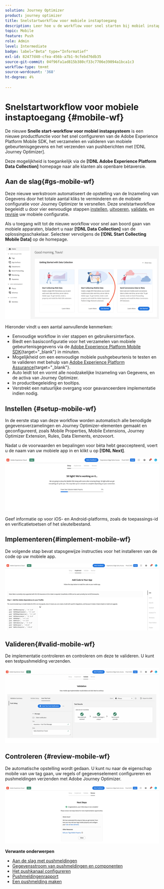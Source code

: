 ```yaml
---
solution: Journey Optimizer
product: journey optimizer
title: Snelstartworkflow voor mobiele instaptoegang
description: Leer hoe u de workflow voor snel starten bij mobiel instappen kunt gebruiken
topic: Mobile
feature: Push
role: Admin
level: Intermediate
badge: label="Beta" type="Informatief"
exl-id: 82477d40-cfea-456b-a7b1-9cfebd76db35
source-git-commit: 04f96fa1ad815b380cf33c7706e39094a1bca1c3
workflow-type: tm+mt
source-wordcount: '368'
ht-degree: 4%

---
```


# Snelstartworkflow voor mobiele instaptoegang {#mobile-wf}

De nieuwe **Snelle start-workflow voor mobiel instapsysteem** is een nieuwe productfunctie voor het snel configureren van de Adobe Experience Platform Mobile SDK, het verzamelen en valideren van mobiele gebeurtenisgegevens en het verzenden van pushberichten met [!DNL Journey Optimizer].

Deze mogelijkheid is toegankelijk via de **[!DNL Adobe Experience Platform Data Collection]** homepage naar alle klanten als openbare bètaversie.

## Aan de slag{#gs-mobile-wf}

Deze nieuwe werkstroom automatiseert de opstelling van de Inzameling van Gegevens door het totale aantal kliks te verminderen en de mobiele configuratie voor Journey Optimizer te versnellen. Deze snelstartworkflow begeleidt u door vier eenvoudige stappen [instellen](##setup-mobile-wf), [uitvoeren](#implement-mobile-wf), [validate](#valid-mobile-wf), en [revisie](#review-mobile-wf) uw mobiele configuratie.

Als u toegang wilt tot de nieuwe workflow voor snel aan boord gaan van mobiele apparaten, bladert u naar **[!DNL Data Collection]** van de oplossingsschakelaar. Selecteer vervolgens de **[!DNL Start Collecting Mobile Data]** op de homepage.

![](assets/mobile-wf-home.png)

Hieronder vindt u een aantal aanvullende kenmerken:

* Eenvoudige workflow in vier stappen en gebruikersinterface.
* Biedt een basisconfiguratie voor het verzamelen van mobiele gebeurtenisgegevens via de [Adobe Experience Platform Mobile SDK](https://developer.adobe.com/client-sdks/documentation/){target="_blank"} in minuten.
* Mogelijkheid om een eenvoudige mobiele pushgebeurtenis te testen en te valideren met behulp van [Adobe Experience Platform Assurance](https://experienceleague.adobe.com/docs/experience-platform/assurance/home.html){target="_blank"}.
* Auto leidt tot en vormt alle noodzakelijke Inzameling van Gegevens, en de activa van Journey Optimizer.
* In productbegeleiding en tooltips.
* Verstrekt een natuurlijke overgang voor geavanceerdere implementatie indien nodig.

## Instellen {#setup-mobile-wf}

In de eerste stap van deze workflow worden automatisch alle benodigde gegevensverzamelingen en Journey Optimizer-elementen gemaakt en geconfigureerd, zoals Mobile Properties, Mobile Extensions, Journey Optimizer Extension, Rules, Data Elements, enzovoort.

Nadat u de voorwaarden en bepalingen voor bèta hebt geaccepteerd, voert u de naam van uw mobiele app in en klikt u op **[!DNL Next]**.

![](assets/mobile-wf-setup.png)

Geef informatie op voor iOS- en Android-platforms, zoals de toepassings-id en verificatietoetsen of het sleutelbestand.

## Implementeren{#implement-mobile-wf}

De volgende stap bevat stapsgewijze instructies voor het installeren van de code op uw mobiele app.

![](assets/mobile-wf-add-code.png)


## Valideren{#valid-mobile-wf}

De implementatie controleren en controleren om deze te valideren. U kunt een testpushmelding verzenden.

![](assets/mobile-wf-valid.png)


## Controleren {#review-mobile-wf}

De automatische opstelling wordt gedaan. U kunt nu naar de eigenschap mobile van uw tag gaan, uw regels of gegevenselement configureren en pushmeldingen verzenden met Adobe Journey Optimizer.

![](assets/mobile-wf-done.png)


**Verwante onderwerpen**

* [Aan de slag met pushmeldingen](get-started-push.md)
* [Gegevensstroom van pushmeldingen en componenten](push-gs.md)
* [Het pushkanaal configureren](push-configuration.md)
* [Pushmeldingenrapport](../reports/journey-global-report.md#push-global)
* [Een pushmelding maken](create-push.md)
